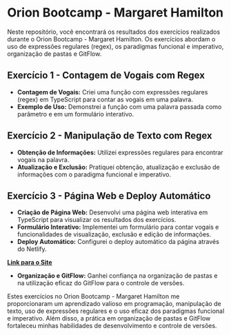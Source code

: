 # Orion Bootcamp - Margaret Hamilton

Neste repositório, você encontrará os resultados dos exercícios realizados durante o Orion Bootcamp - Margaret Hamilton. Os exercícios abordam o uso de expressões regulares (regex), os paradigmas funcional e imperativo, organização de pastas e GitFlow.

## Exercício 1 - Contagem de Vogais com Regex

- **Contagem de Vogais:** Criei uma função com expressões regulares (regex) em TypeScript para contar as vogais em uma palavra.
- **Exemplo de Uso:** Demonstrei a função com uma palavra passada como parâmetro e em um formulário interativo.

## Exercício 2 - Manipulação de Texto com Regex

- **Obtenção de Informações:** Utilizei expressões regulares para encontrar vogais na palavra.
- **Atualização e Exclusão:** Pratiquei obtenção, atualização e exclusão de informações com o paradigma funcional e imperativo.

## Exercício 3 - Página Web e Deploy Automático

- **Criação de Página Web:** Desenvolvi uma página web interativa em TypeScript para visualizar os resultados dos exercícios.
- **Formulário Interativo:** Implementei um formulário para contar vogais e funcionalidades de visualização, exclusão e edição de informações.
- **Deploy Automático:** Configurei o deploy automático da página através do Netlify.

**[Link para o Site](https://orion-bootcamp-charles-oliveira.netlify.app/)**

- **Organização e GitFlow:** Ganhei confiança na organização de pastas e na utilização eficaz do GitFlow para o controle de versões.

Estes exercícios no Orion Bootcamp - Margaret Hamilton me proporcionaram um aprendizado valioso em programação, manipulação de texto, uso de expressões regulares e o uso eficaz dos paradigmas funcional e imperativo. Além disso, a prática em organização de pastas e GitFlow fortaleceu minhas habilidades de desenvolvimento e controle de versões.

